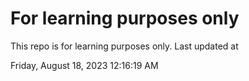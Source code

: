 # For learning purposes only
This repo is for learning purposes only.
Last updated at

Friday, August 18, 2023 12:16:19 AM

